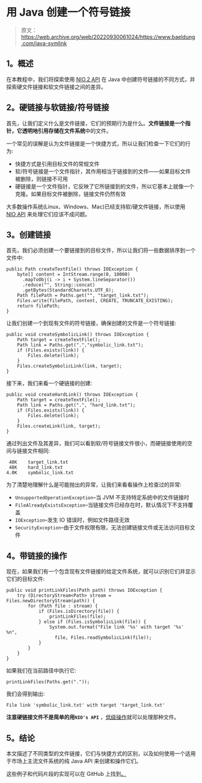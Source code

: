 # 用 Java 创建一个符号链接

> 原文：<https://web.archive.org/web/20220930061024/https://www.baeldung.com/java-symlink>

## **1。概述**

在本教程中，我们将探索使用 [NIO.2 API](/web/20221010083936/https://www.baeldung.com/java-nio-2-file-api) 在 Java 中创建符号链接的不同方式，并探索硬文件链接和软文件链接之间的差异。

## **2。硬链接与软链接/符号链接**

首先，让我们定义什么是文件链接，它们的预期行为是什么。**文件链接是一个指针，它透明地引用存储在文件系统**中的文件。

一个常见的误解是认为文件链接是一个快捷方式，所以让我们检查一下它们的行为:

*   快捷方式是引用目标文件的常规文件
*   软/符号链接是一个文件指针，其作用相当于链接到的文件——如果目标文件被删除，则链接不可用
*   硬链接是一个文件指针，它反映了它所链接到的文件，所以它基本上就像一个克隆。如果目标文件被删除，链接文件仍然有效

大多数操作系统(Linux、Windows、Mac)已经支持软/硬文件链接，所以使用 [NIO API](https://web.archive.org/web/20221010083936/https://docs.oracle.com/javase/tutorial/essential/io/links.html) 来处理它们应该不成问题。

## **3。创建链接**

首先，我们必须创建一个要链接到的目标文件，所以让我们将一些数据排序到一个文件中:

```
public Path createTextFile() throws IOException {		
    byte[] content = IntStream.range(0, 10000)
      .mapToObj(i -> i + System.lineSeparator())
      .reduce("", String::concat)
      .getBytes(StandardCharsets.UTF_8);
    Path filePath = Paths.get("", "target_link.txt");
    Files.write(filePath, content, CREATE, TRUNCATE_EXISTING);
    return filePath;		
} 
```

让我们创建一个到现有文件的符号链接，确保创建的文件是一个符号链接:

```
public void createSymbolicLink() throws IOException {
    Path target = createTextFile();
    Path link = Paths.get(".","symbolic_link.txt");
    if (Files.exists(link)) {
        Files.delete(link);
    }
    Files.createSymbolicLink(link, target);
} 
```

接下来，我们来看一个硬链接的创建:

```
public void createHardLink() throws IOException {
    Path target = createTextFile();
    Path link = Paths.get(".", "hard_link.txt");
    if (Files.exists(link)) {
        Files.delete(link);
    }
    Files.createLink(link, target);
} 
```

通过列出文件及其差异，我们可以看到软/符号链接文件很小，而硬链接使用的空间与链接文件相同:

```
 48K	target_link.txt
 48K	hard_link.txt
4.0K	symbolic_link.txt 
```

为了清楚地理解什么是可能抛出的异常，让我们来看看操作上检查过的异常:

*   `UnsupportedOperationException`–当 JVM 不支持特定系统中的文件链接时
*   `FileAlreadyExistsException`–当链接文件已经存在时，默认情况下不支持覆盖
*   `IOException`–发生 IO 错误时，例如文件路径无效
*   `SecurityException`–由于文件权限有限，无法创建链接文件或无法访问目标文件

## **4。带链接的操作**

现在，如果我们有一个包含现有文件链接的给定文件系统，就可以识别它们并显示它们的目标文件:

```
public void printLinkFiles(Path path) throws IOException {
    try (DirectoryStream<Path> stream = Files.newDirectoryStream(path)) {
        for (Path file : stream) {
            if (Files.isDirectory(file)) {
                printLinkFiles(file);
            } else if (Files.isSymbolicLink(file)) {
                System.out.format("File link '%s' with target '%s' %n", 
                  file, Files.readSymbolicLink(file));
            }
        }
    }
} 
```

如果我们在当前路径中执行它:

```
printLinkFiles(Paths.get(".")); 
```

我们会得到输出:

```
File link 'symbolic_link.txt' with target 'target_link.txt' 
```

**注意硬链接文件不是简单的用`NIO's API`** ，[低级操作](https://web.archive.org/web/20221010083936/https://stackoverflow.com/questions/11045321/get-hard-link-count-in-java)就可以处理那种文件。

## **5。结论**

本文描述了不同类型的文件链接，它们与快捷方式的区别，以及如何使用一个适用于市场上主流文件系统的纯 Java API 来创建和操作它们。

这些例子和代码片段的实现可以在 GitHub 上找到[。](https://web.archive.org/web/20221010083936/https://github.com/eugenp/tutorials/tree/master/core-java-modules/core-java-nio-2)
